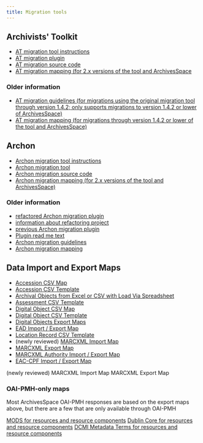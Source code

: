 ```yaml
---
title: Migration tools
---
```


## Archivists' Toolkit

- [AT migration tool instructions](migrate_from_archivists_toolkit.html)
- [AT migration plugin](https://github.com/archivesspace/at-migration/releases)
- [AT migration source code](https://github.com/archivesspace/at-migration)
- [AT migration mapping (for 2.x versions of the tool and ArchivesSpace](https://github.com/archivesspace/at-migration/blob/master/docs/ATMappingDocument.xlsx)

### Older information

- [AT migration guidelines (for migrations using the original migration tool through version 1.4.2; only supports migrations to version 1.4.2 or lower of ArchivesSpace)](http://archivesspace.org/wp-content/uploads/2016/08/ATMigrationGuidelines-REV-20140417.pdf)
- [AT migration mapping (for migrations through version 1.4.2 or lower of the tool and ArchivesSpace)](http://archivesspace.org/wp-content/uploads/2016/08/ATMappingDocument_AT-ASPACE_BETA.xls)

## Archon

- [Archon migration tool instructions](migrate_from_archon.html)
- [Archon migration tool](https://github.com/archivesspace/archon-migration/releases/latest)
- [Archon migration source code](https://github.com/archivesspace/archon-migration/)
- [Archon migration mapping (for 2.x versions of the tool and ArchivesSpace)](https://docs.google.com/spreadsheets/d/13soN5djk16QYmRoSajtyAc_nBrNldyL58ViahKFJAog/edit?usp=sharing)

### Older information

- [refactored Archon migration plugin](https://github.com/archivesspace-deprecated/ArchonMigrator/releases)
- [information about refactoring project](https://archivesspace.atlassian.net/browse/AR-1278)
- [previous Archon migration plugin](https://github.com/archivesspace/archon-migration/releases)
- [Plugin read me text](https://github.com/archivesspace-deprecated/ArchonMigrator/blob/master/README.md)
- [Archon migration guidelines](http://archivesspace.org/wp-content/uploads/2016/05/Archon_Migration_Guidelines-7_13_2017.docx)
- [Archon migration mapping](http://archivesspace.org/wp-content/uploads/2016/08/ArchonSchemaMappingsPublic.xlsx)

## Data Import and Export Maps

- [Accession CSV Map](http://archivesspace.org/wp-content/uploads/2016/05/Accession-CSV-mapping-2013-08-05.xlsx)
- [Accession CSV Template](https://github.com/archivesspace/archivesspace/tree/master/templates)
- [Archival Objects from Excel or CSV with Load Via Spreadsheet](https://github.com/archivesspace/archivesspace/tree/master/templates)
- [Assessment CSV Template](https://github.com/archivesspace/archivesspace/tree/master/templates)
- [Digital Object CSV Map](http://archivesspace.org/wp-content/uploads/2016/08/DigitalObject-CSV-mapping-2013-02-26.xlsx)
- [Digital Object CSV Template](https://github.com/archivesspace/archivesspace/tree/master/templates)
- [Digital Objects Export Maps](http://archivesspace.org/wp-content/uploads/2016/08/ASpace-Dig-Object-Exports.xlsx)
- [EAD Import / Export Map](https://archivesspace.org/wp-content/uploads/2021/06/EAD-Import-Export-Mapping-20171030.xlsx)
- [Location Record CSV Template](https://github.com/archivesspace/archivesspace/tree/master/templates)
- (newly reviewed) [MARCXML Import Map](https://archivesspace.org/wp-content/uploads/2021/06/AS-MARC-import-mappings-2021-06-15.xlsx)
- [MARCXML Export Map](https://archivesspace.org/wp-content/uploads/2021/06/MARCXML-Export-Mapping-20130715.xlsx)
- [MARCXML Authority Import / Export Map](https://archivesspace.org/wp-content/uploads/2021/05/Agents-ASpace-to-MARCXMLMay2021.xlsx)
- [EAC-CPF Import / Export Map](https://archivesspace.org/wp-content/uploads/2021/05/Agents-ASpace-to-EAC-CPFMay2021.xlsx)

(newly reviewed) MARCXML Import Map
MARCXML Export Map

### OAI-PMH-only maps

Most ArchivesSpace OAI-PMH responses are based on the export maps above, but there are a few that are only available through OAI-PMH

[MODS for resources and resource components](https://archivesspace.org/wp-content/uploads/2019/06/MODS-OAI-Export-Mapping-20190610.xlsx)
[Dublin Core for resources and resource components](https://archivesspace.org/wp-content/uploads/2019/06/DC-OAI-Export-Mapping-20190610.xlsx)
[DCMI Metadata Terms for resources and resource components](https://archivesspace.org/wp-content/uploads/2019/06/DCTerms-OAI-Export-Mapping-20190611.xlsx)
